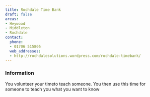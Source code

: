 ```yaml
---
title: Rochdale Time Bank
draft: false
areas:
- Heywood
- Middleton
- Rochdale
contact:
  phone:
  - 01706 515805
  web_addresses:
  - http://rochdalesolutions.wordpress.com/rochdale-timebank/
---
```


### Information
You volunteer your timeto teach someone. You then use this time for someone to teach you what you want to know


